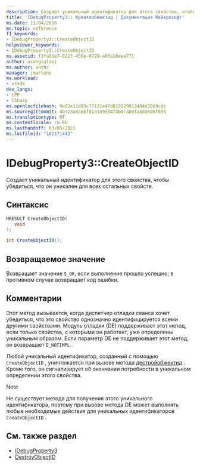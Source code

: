 ```yaml
---
description: Создает уникальный идентификатор для этого свойства, чтобы убедиться, что он уникален для всех остальных свойств.
title: 'IDebugProperty3:: Креатеобжектид | Документация Майкрософт'
ms.date: 11/04/2016
ms.topic: reference
f1_keywords:
- IDebugProperty3::CreateObjectID
helpviewer_keywords:
- IDebugProperty3::CreateObjectID
ms.assetid: f2fa81e7-822f-456e-8729-a96a18eea771
author: acangialosi
ms.author: anthc
manager: jmartens
ms.workload:
- vssdk
dev_langs:
- CPP
- CSharp
ms.openlocfilehash: 9e82e11d83c77131e47d815529813484d2869cdc
ms.sourcegitcommit: 4b323a8a8bfd1a1a9e84f4b4ca88fa8da690f656
ms.translationtype: MT
ms.contentlocale: ru-RU
ms.lasthandoff: 03/05/2021
ms.locfileid: "102171443"
---
```

# <a name="idebugproperty3createobjectid"></a>IDebugProperty3::CreateObjectID
Создает уникальный идентификатор для этого свойства, чтобы убедиться, что он уникален для всех остальных свойств.

## <a name="syntax"></a>Синтаксис

```cpp
HRESULT CreateObjectID(
   void
);
```

```csharp
int CreateObjectID();
```

## <a name="return-value"></a>Возвращаемое значение
 Возвращает значение `S_OK`, если выполнение прошло успешно; в противном случае возвращает код ошибки.

## <a name="remarks"></a>Комментарии
 Этот метод вызывается, когда диспетчер отладки сеанса хочет убедиться, что это свойство однозначно идентифицируется всеми другими свойствами. Модуль отладки (DE) поддерживает этот метод, если только свойства, с которыми он работает, уже определены уникальным образом. Если параметр DE не поддерживает этот метод, он возвращает `E_NOTIMPL` .

 Любой уникальный идентификатор, созданный с помощью `CreateObjectID` , уничтожается при вызове метода [дестройобжектид](../../../extensibility/debugger/reference/idebugproperty3-destroyobjectid.md) . Кроме того, он сигнализирует об окончании потребности в уникальном определении этого свойства.

> [!NOTE]
> Не существует метода для получения этого уникального идентификатора, поэтому при вызове метода DE может выполнять любые необходимые действия для уникальных идентификаторов `CreateObjectID` .

## <a name="see-also"></a>См. также раздел
- [IDebugProperty3](../../../extensibility/debugger/reference/idebugproperty3.md)
- [DestroyObjectID](../../../extensibility/debugger/reference/idebugproperty3-destroyobjectid.md)
